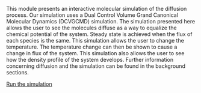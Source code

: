 

This module presents an interactive molecular simulation of the diffusion process. Our simulation uses a Dual Control Volume Grand Canonical Molecular Dynamics (DCVGCMD) simulation.  The simulation presented here allows the user to see the molecules diffuse as a way to equalize the chemical potential of the system.  Steady state is achieved when the flux of each species is the same.  This simulation allows the user to change the temperature.  The temperature change can then be shown to cause a change in flux of the system.  This simulation also allows the user to see how the density profile of the system develops.  Further information concerning diffusion and the simulation can be found in the background sections.

[Run the simulation](DCVGCMD/Simulator)